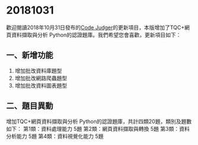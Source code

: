 # 20181031

歡迎閱讀2018年10月31日發布的[Code Judger](http://www.codejudger.com)的更新項目，本版增加了TQC+網頁資料擷取與分析 Python的認證題庫。我們希望您會喜歡，更新項目如下：

## 一、新增功能

1. 增加批改資料庫題型
2. 增加批改網路爬蟲題型
3. 增加批改資料圖表題型

## 二、題目異動

增加TQC+網頁資料擷取與分析 Python的認證題庫，共計四類20題，類別及題數如下： 第1類：資料處理能力 5題 第2類：網頁資料擷取與轉換 5題 第3類：資料分析能力 5題 第4類：資料視覺化能力 5題
